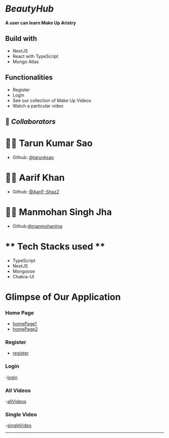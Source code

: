 # _BeautyHub_


**A user can learn Make Up Aristry**

## Build with

  - NextJS
  - React with TypeScript
  - Mongo Atlas

## Functionalities

  - Register
  - Login
  - See our collection of Make Up Videos
  - Watch a particular video



## 🤝 **_Collaborators_**

# 👨🏻 **Tarun Kumar Sao**
  - Github: [@tarunksao](https://github.com/tarunksao)

# 🧑🏻 **Aarif Khan**
  - Github: [@AariF-ShazZ](https://github.com/AariF-ShazZ)

# 🧑🏻 **Manmohan Singh Jha**
  - Github:[@manmohanjina](https://github.com/manmohanjina)


# ** Tech Stacks used **
  - TypeScript
  - NextJS
  - Mongoose
  - Chakra-UI

# Glimpse of Our Application

### Home Page
  - [homePage1](Images/homePage1.png)
  - [homePage2](Images/homePage2.png)

### Register
  - [register](Images/register.png)

### Login
  -[login](Images/login.png)

### All Videos
  -[allVideos](Images/allVideos.png)

### Single Video
  -[singleVideo](Images/singleVideo.png)


<hr/>
